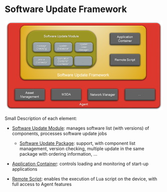 Software Update Framework
=========================


![](images/Software_Update_Framework_Schema.png)

Small Description of each element:

-   [Software Update Module](Software_Update_Module.html): manages
    software list (with versions) of components, processes software
    update jobs
    -   [Software Update Package](Software_Update_Package.html):
        support, with component list management, version checking,
        multiple update in the same package with ordering information,
        ...

-   [Application Container](Application_Container.html): controls
    loading and monitoring of start-up applications
-   [Remote Script](Remote_Script.html): enables the execution of Lua
    script on the device, with full access to Agent features

